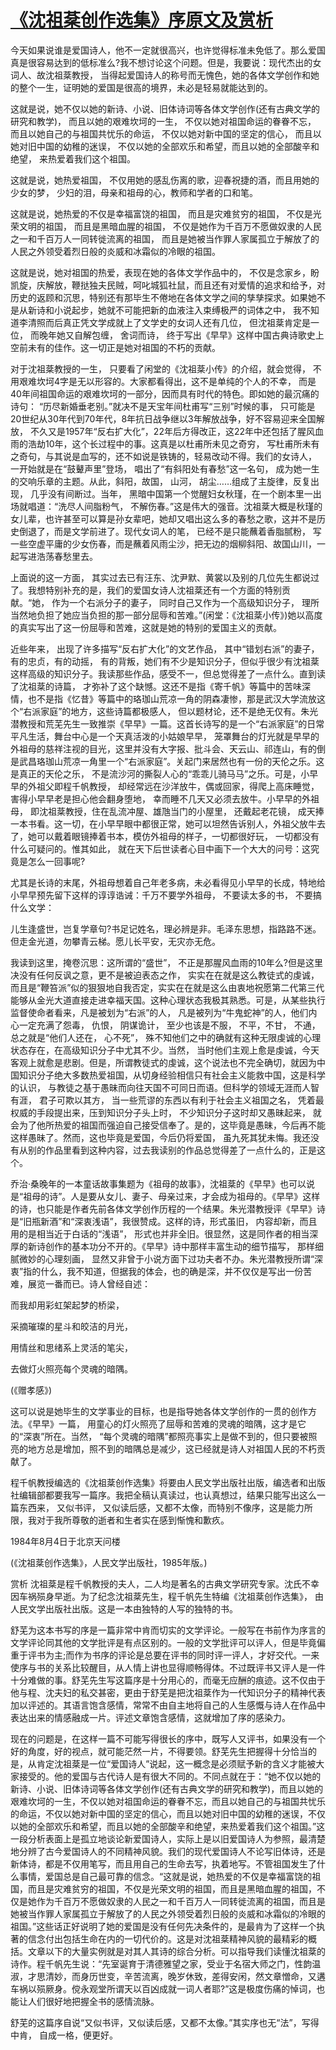 # [《沈祖棻创作选集》序原文及赏析](https://www.vrrw.net/wx/14329.html)

今天如果说谁是爱国诗人，他不一定就很高兴，也许觉得标准未免低了。那么爱国真是很容易达到的低标准么?我不想讨论这个问题。但是，我要说：现代杰出的女词人、故沈祖棻教授， 当得起爱国诗人的称号而无愧色，她的各体文学创作和她的整个一生，证明她的爱国是很高的境界，未必是轻易就能达到的。

这就是说，她不仅以她的新诗、小说、旧体诗词等各体文学创作(还有古典文学的研究和教学)， 而且以她的艰难坎坷的一生， 不仅以她对祖国命运的眷眷不忘， 而且以她自己的与祖国共忧乐的命运， 不仅以她对新中国的坚定的信心， 而且以她对旧中国的幼稚的迷误， 不仅以她的全部欢乐和希望，而且以她的全部酸辛和绝望， 来热爱着我们这个祖国。

这就是说，她热爱祖国， 不仅用她的感乱伤离的歌，迎春祝捷的酒，而且用她的少女的梦， 少妇的泪，母亲和祖母的心，教师和学者的口和笔。

这就是说，她热爱的不仅是幸福富饶的祖国， 而且是灾难贫穷的祖国， 不仅是光荣文明的祖国， 而且是黑暗血腥的祖国， 不仅是她作为千百万不愿做奴隶的人民之一和千百万人一同转徙流离的祖国， 而且是她被当作罪人家属孤立于解放了的人民之外领受着烈日般的炎威和冰霜似的冷眼的祖国。

这就是说，她对祖国的热爱，表现在她的各体文学作品中的， 不仅是念家乡，盼凯旋，庆解放，鞭挞独夫民贼，呵叱城狐社鼠，而且还有对爱情的追求和给予，对历史的返顾和沉思，特别还有那毕生不倦地在各体文学之间的孳孳探求。如果她不是从新诗和小说起步，她就不可能把新的血液注入束缚极严的词体之中， 我不知道李清照而后真正凭文学成就上了文学史的女词人还有几位， 但沈祖棻肯定是一位， 而晚年她又自解包缠， 舍词而诗， 终于写出《早早》这样中国古典诗歌史上空前未有的佳作。这一切正是她对祖国的不朽的贡献。



对于沈祖棻教授的一生， 只要看了闲堂的《沈祖棻小传》的介绍，就会觉得， 不用艰难坎坷4字是无以形容的。大家都看得出，这不是单纯的个人的不幸， 而是40年间祖国命运的艰难坎坷的一部分，因而具有时代的特色。即如她的最沉痛的诗句： “历尽新婚垂老别。”就决不是天宝年间杜甫写“三别”时候的事， 只可能是20世纪从30年代到70年代，8年抗日战争继以3年解放战争，好不容易迎来全国解放， 不久又是1957年“反右扩大化”，22年后方得改正，这22年中还包括了腥风血雨的浩劫10年，这个长过程中的事。这真是以杜甫所未见之奇穷， 写杜甫所未有之奇句，与其说是血写的，还不如说是铁铸的，轻易改动不得。我们的女诗人， 一开始就是在“鼓鼙声里”登场， 唱出了“有斜阳处有春愁”这一名句， 成为她一生的交响乐章的主题。从此，斜阳，故国， 山河， 胡尘……组成了主旋律，反复出现， 几乎没有间断过。当年， 黑暗中国第一个觉醒妇女秋瑾，在一个剧本里一出场就唱道：“洗尽人间脂粉气， 不解伤春。”这是伟大的强音。沈祖棻大概是秋瑾的女儿辈，也许甚至可以算是孙女辈吧，她却又唱出这么多的春愁之歌，这并不是历史倒退了，而是文学前进了。现代女词人的笔， 已经不是只能蘸着香脂腻粉， 写一些空虚平庸的少女伤春，而是蘸着风雨尘沙，把无边的烟柳斜阳、故国山川，一起写进浩荡春愁里去。

上面说的这一方面， 其实过去已有汪东、沈尹默、黄裳以及别的几位先生都说过了。我想特别补充的是，我们的爱国女诗人沈祖棻还有一个方面的特别贡献。“她， 作为一个右派分子的妻子， 同时自己又作为一个高级知识分子， 理所当然地负担了她应当负担的那一部分屈辱和苦难。”(闲堂：《沈祖棻小传》)她以高度的真实写出了这一份屈辱和苦难，这就是她的特别的爱国主义的贡献。

近些年来， 出现了许多描写“反右扩大化”的文艺作品， 其中“错划右派”的妻子， 有的忠贞，有的动摇， 有的背叛，她们有不少是知识分子，但似乎很少有沈祖棻这样高级的知识分子。我读那些作品，感受不一，但总觉得差了一点什么。直到读了沈祖棻的诗篇， 才弥补了这个缺憾。这还不是指《寄千帆》等篇中的苦味深情，也不是指《忆昔》等篇中的珞珈山荒凉一角的阴森凄惨，那是武汉大学流放这个“右派家庭”的地方，这些诗篇都极感人， 但以题材论，还不是绝无仅有。朱光潜教授和荒芜先生一致推崇《早早》一篇。这首长诗写的是一个“右派家庭”的日常平凡生活，舞台中心是一个天真活泼的小姑娘早早， 笼罩舞台的灯光就是早早的外祖母的慈祥注视的目光，这里并没有大字报、批斗会、天云山、祁连山，有的倒是武昌珞珈山荒凉一角里一个“右派家庭”。关起门来居然也有一份的天伦之乐。这是真正的天伦之乐， 不是流沙河的撕裂人心的“乖乖儿骑马马”之乐。可是，小早早的外祖父即程千帆教授， 却经常远在沙洋放牛，偶或回家，得爬上高床睡觉， 害得小早早老是担心他会翻身堕地， 幸而睡不几天又必须去放牛。小早早的外祖母， 即沈祖棻教授，住在乱流冲屋、雄虺当门的小屋里， 还戴起老花镜， 成天捧一本书看。这一切，在小早早眼中都很正常，她可以坦然告诉别人，外祖父放牛去了，她可以戴着眼镜捧着书本，模仿外祖母的样子，一切都很好玩， 一切都没有什么可疑问的。惟其如此， 就在天下后世读者心目中画下一个大大的问号：这究竟是怎么一回事呢?

尤其是长诗的末尾，外祖母想着自己年老多病，未必看得见小早早的长成，特地给小早早预先留下这样的谆谆诰诫：千万不要学外祖母， 不要读太多的书， 不要搞什么文学：

儿生逢盛世，岂复学章句?书足记姓名，理必辨是非。毛泽东思想，指路路不迷。但走金光道，勿攀青云梯。愿儿长平安，无灾亦无危。

我读到这里，掩卷沉思：这所谓的“盛世”， 不正是那腥风血雨的10年么?但是这里决没有任何反讽之意，更不是被迫表态之作， 实实在在就是这么教徒式的虔诚，而且是“鞭笞派”似的狠狠地自我否定，实实在在就是这么由衷地祝愿第二代第三代能够从金光大道直接走进幸福天国。这种心理状态我极其熟悉。可是，从某些执行监督使命者看来，凡是被划为“右派”的人， 凡是被列为“牛鬼蛇神”的人，他们内心一定充满了怨毒， 仇恨， 阴谋诡计， 至少也该是不服， 不平，不甘， 不通， 总之就是“他们人还在， 心不死”， 殊不知他们之中的确就有这种无限虔诚的心理状态存在，在高级知识分子中尤其不少。当然， 当时他们主观上愈是虔诚，今天客观上就愈是悲剧。但是，所谓教徒式的虔诚，这个说法也不完全确切，就因为中国知识分子绝大多数热爱祖国，从切身经验相信只有社会主义能救中国，这是科学的认识， 与教徒之基于愚昧而向往天国不可同日而语。但科学的领域无涯而人智有涯， 君子可欺以其方， 当一些荒谬的东西以有利于社会主义祖国之名， 凭着最权威的手段提出来，压到知识分子头上时， 不少知识分子这时却又愚昧起来， 就会为了他所热爱的祖国而强迫自己接受信奉了。是的，这毕竟是愚昧，今后再不能这样愚昧了。然而，这也毕竟是爱国，今后仍将爱国， 虽九死其犹未悔。我还没有从别的作品里看到这种内容，过去我读别的作品总觉得差了一点什么的，正是这个。

乔治·桑晚年的一本童话故事集题为《祖母的故事》，沈祖棻的《早早》也可以说是“祖母的诗”。人是要从女儿、妻子、母亲过来，才会成为祖母的。《早早》这样的诗，也只能是作者先前各体文学创作历程的一个结果。朱光潜教授评《早早》诗是“旧瓶新酒”和“深衷浅语”，我很赞成。这样的诗，形式虽旧， 内容却新，而且用的是相当近于白话的“浅语”， 形式也并非全旧。很显然，这是同作者的相当深厚的新诗创作的基本功分不开的。《早早》诗中那样丰富生动的细节描写， 那样细腻微妙的心理刻画， 显然又非曾于小说方面下过功夫者不办。朱光潜教授所谓“深衷”指的什么，我不知道，但据我的体会，也的确是深，并不仅仅是写出一份苦难，展览一番而已。诗人曾经自述：

而我却用彩虹架起梦的桥梁，

采摘璀璨的星斗和皎洁的月光，

用情丝和思绪系上灵活的笔尖，

去做灯火照亮每个灵魂的暗隅。

(《赠孝感》)

这可以说是她毕生的文学事业的目标，也是指导她各体文学创作的一贯的创作方法。《早早》一篇， 用童心的灯火照亮了屈辱和苦难的灵魂的暗隅，这才是它的“深衷”所在。当然， “每个灵魂的暗隅”都照亮事实上是做不到的，但只要被照亮的地方总是增加，照不到的暗隅总是减少，这已经就是诗人对祖国人民的不朽贡献了。

程千帆教授编选的《沈祖棻创作选集》将要由人民文学出版社出版，编选者和出版社编辑部都要我写一篇序。我把全稿认真读过，也认真想过，结果只能写出这么一篇东西来， 又似书评， 又似读后感，又都不太像，而特别不像序，这是能力所限，我对于我所尊敬的逝者和生者实在感到惭愧和歉疚。

1984年8月4日于北京天问楼

(《沈祖棻创作选集》，人民文学出版社，1985年版。)

赏析 沈祖棻是程千帆教授的夫人，二人均是著名的古典文学研究专家。沈氏不幸因车祸殒身早逝。为了纪念沈祖棻先生，程千帆先生特编《沈祖棻创作选集》， 由人民文学出版社出版。这是一本由独特的人写的独特的书。

舒芜为这本书写的序是一篇非常中肯而切实的文学评论。一般写在书前作为序言的文学评论同其他的文学批评是有点区别的。一般的文学批评可以评人，但是毕竟偏重于评书为主;而作为书序的评论是总要在评书的同时评一评人，才好交代。一来使序与书的关系比较醒目，从人情上讲也显得顺畅得体。不过既评书又评人是一件十分难做的事。舒芜先生写这篇序是十分用心的，而毫无应酬的痕迹。这不仅由于他与程、沈夫妇的私交甚密，更由于舒芜是把沈祖棻作为一代知识分子的精神代表加以评述的。其语言饱含感情，常常不由自主地将自己的人生感慨与诗人在作品中表达出来的情感融成一片。评述文章饱含感情，这就增加了序的感染力。

现在的问题是，在这样一篇不可能写得很长的序中，既写人又评书，如果没有一个好的角度，好的视点，就可能茫然一片，不得要领。舒芜先生把握得十分恰当的是，从肯定沈祖棻是一位“爱国诗人”说起，这一概念是必须赋予新的含义才能被大家接受的。他的爱国与古代诗人是有很大不同的。不同点就在于：“她不仅以她的新诗、小说、旧体诗词等各体文学创作(还有古典文学的研究和教学)，而且以她的艰难坎坷的一生，不仅以她对祖国命运的眷眷不忘，而且以她自己的与祖国共忧乐的命运，不仅以她对新中国的坚定的信心，而且以她对旧中国的幼稚的迷误，不仅以她的全部欢乐和希望，而且以她的全部酸辛和绝望，来热爱着我们这个祖国。”这一段分析表面上是孤立地谈论新爱国诗人，实际上是以旧爱国诗人为参照，最清楚地分辨了古今爱国诗人的不同精神风貌。我们的现代爱国诗人不论写旧体诗，还是新体诗，都是不仅用笔写，而且用自己的生命去写，执着地写。不管祖国发生了什么事情，爱国总是自己最可靠的信念。“这就是说，她热爱的不仅是幸福富饶的祖国，而且是灾难贫穷的祖国，不仅是光荣文明的祖国，而且是黑暗血腥的祖国，不仅是她作为千百万不愿做奴隶的人民之一和千百万人一同转徙流离的祖国，而且是她被当作罪人家属孤立于解放了的人民之外领受着烈日般的炎威和冰霜似的冷眼的祖国。”这些话正好说明了她的爱国是没有任何先决条件的，是最肯为了这样一个执著的信念付出包括生命在内的一切代价的。这是对沈祖棻精神风貌的最精彩的概括。文章以下的大量实例就是对其人其诗的综合分析。可以指导我们读懂沈祖棻的诗作。程千帆先生说：“先室诞育于清德雅望之家，受业于名宿大师之门，性韵温淑，才思清妙，而身历世变，辛苦流离，晚岁休致，差得安闲，然文章憎命，又遘车祸以殒厥身。傥永观堂所谓天以百凶成就一词人者耶?”这是极度伤痛的悼词，也能让人们很好地把握全书的感情流脉。

舒芜的这篇序自说“又似书评，又似读后感，又都不太像。”其实序也无“法”，写得中肯， 自成一格，便更好。

